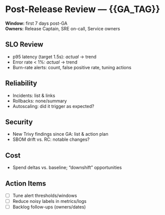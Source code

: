 # Post-Release Review — {{GA_TAG}}

**Window:** first 7 days post-GA  
**Owners:** Release Captain, SRE on-call, Service owners

## SLO Review
- p95 latency (target 1.5s): _actual_ → trend
- Error rate < 1%: _actual_ → trend
- Burn-rate alerts: count, false positive rate, tuning actions

## Reliability
- Incidents: list & links
- Rollbacks: none/summary
- Autoscaling: did it trigger as expected?

## Security
- New Trivy findings since GA: list & action plan
- SBOM drift vs. RC: notable changes?

## Cost
- Spend deltas vs. baseline; “downshift” opportunities

## Action Items
- [ ] Tune alert thresholds/windows
- [ ] Reduce noisy labels in metrics/logs
- [ ] Backlog follow-ups (owners/dates)
